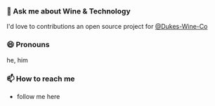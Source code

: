 ### 🍷 Ask me about Wine & Technology
I'd love to contributions an open source project for [@Dukes-Wine-Co](https://github.com/Dukes-Wine-Co)

### 😄 Pronouns
he, him

### 📫 How to reach me
- follow me here

<!--
**TScafeJR/TScafeJR** is a ✨ _special_ ✨ repository because its `README.md` (this file) appears on your GitHub profile.

Here are some ideas to get you started:

- 🔭 I’m currently working on ...
- 🌱 I’m currently learning ...
- 👯 I’m looking to collaborate on ...
- 🤔 I’m looking for help with ...
- ⚡ Fun fact: ...
-->
